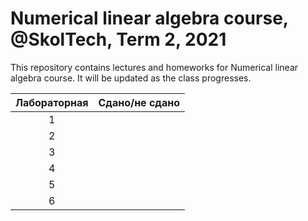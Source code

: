 # Numerical linear algebra course, @SkolTech, Term 2, 2021

This repository contains lectures and homeworks for Numerical linear algebra course. It will be updated as the class progresses.

| Лабораторная | Сдано/не сдано | 
|:------:|:----------|
|1|  | |
| 2 | | |
| 3 | | |
| 4 | | | | |
| 5 | | | |
| 6 | | | |
